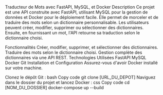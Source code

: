 Traducteur de Mots avec FastAPI, MySQL, et Docker
Description
Ce projet est une API construite avec FastAPI, utilisant MySQL pour la gestion de données et Docker pour le déploiement facile. Elle permet de morceler et de traduire des mots selon un dictionnaire personnalisable. Les utilisateurs peuvent créer, modifier, supprimer ou sélectionner des dictionnaires. Ensuite, en fournissant un mot, l'API retourne sa traduction selon le dictionnaire choisi.

Fonctionnalités
Créer, modifier, supprimer, et sélectionner des dictionnaires.
Traduire des mots selon le dictionnaire choisi.
Gestion complète des dictionnaires via une API REST.
Technologies Utilisées
FastAPI
MySQL
Docker
Git
Installation et Configuration
Assurez-vous d'avoir Docker installé sur votre machine.

Clonez le dépôt Git :
bash
Copy code
git clone [URL_DU_DEPOT]
Naviguez dans le dossier du projet et lancez Docker :
css
Copy code
cd [NOM_DU_DOSSIER]
docker-compose up --build
